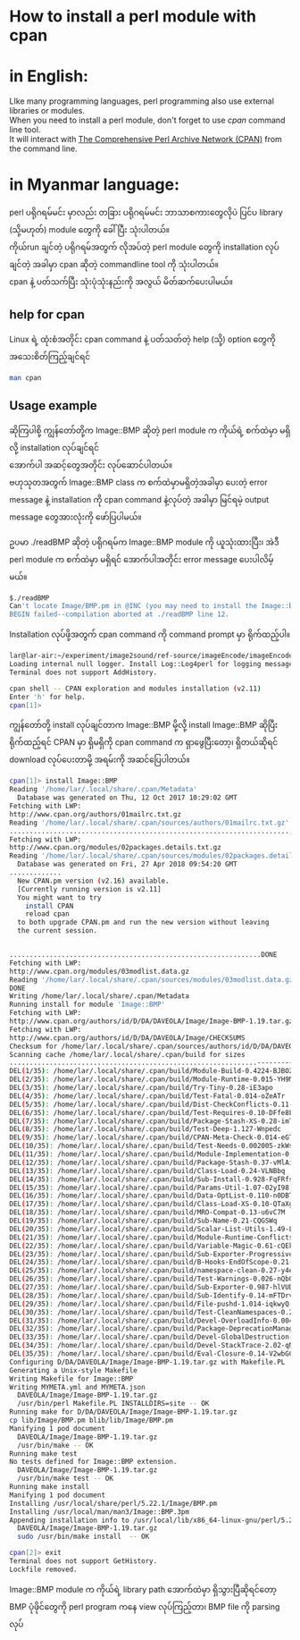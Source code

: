 # How to install a perl module with cpan

# in English:

LIke many programming languages, perl programming also use external libraries or modules.  
When you need to install a perl module, don't forget to use *cpan* command line tool.  
It will interact with [The Comprehensive Perl Archive Network (CPAN)](https://www.cpan.org/) from the command line.  

# in Myanmar language:

perl ပရိုဂရမ်မင်း မှာလည်း တခြား ပရိုဂရမ်မင်း ဘာသာစကားတွေလိုပဲ ပြင်ပ library (သို့မဟုတ်) module တွေကို ခေါ်ပြီး သုံးပါတယ်။  
ကိုယ်run ချင်တဲ့ ပရိုဂရမ်အတွက် လိုအပ်တဲ့ perl module တွေကို installation လုပ်ချင်တဲ့ အခါမှာ cpan ဆိုတဲ့ commandline tool ကို သုံးပါတယ်။  
cpan နဲ့ ပတ်သက်ပြီး သုံးပုံသုံးနည်းကို အလွယ် မိတ်ဆက်ပေးပါမယ်။  

## help for cpan 
Linux ရဲ့ ထုံးစံအတိုင်း cpan command နဲ့ ပတ်သတ်တဲ့ help (သို့) option တွေကို အသေးစိတ်ကြည့်ချင်ရင်

```bash
man cpan
```

## Usage example  
ဆိုကြပါစို့ ကျွန်တော်တို့က Image::BMP ဆိုတဲ့ perl module က ကိုယ်ရဲ့ စက်ထဲမှာ မရှိလို့ installation လုပ်ချင်ရင်  
အောက်ပါ အဆင့်တွေအတိုင်း လုပ်ဆောင်ပါတယ်။  
ဗဟုသုတအတွက် Image::BMP class က စက်ထဲမှာမရှိတဲ့အခါမှာ ပေးတဲ့ error message နဲ့ installation ကို cpan command နဲ့လုပ်တဲ့ အခါမှာ မြင်ရမဲ့ output message တွေအားလုံးကို ဖော်ပြပါမယ်။

ဥပမာ ./readBMP ဆိုတဲ့ ပရိုဂရမ်က Image::BMP module ကို ယူသုံးထားပြီး၊ အဲဒီ perl module က စက်ထဲမှာ မရှိရင် အောက်ပါအတိုင်း error message ပေးပါလိမ့်မယ်။  

```bash
$./readBMP 
Can't locate Image/BMP.pm in @INC (you may need to install the Image::BMP module) (@INC contains: /etc/perl /usr/local/lib/x86_64-linux-gnu/perl/5.22.1 /usr/local/share/perl/5.22.1 /usr/lib/x86_64-linux-gnu/perl5/5.22 /usr/share/perl5 /usr/lib/x86_64-linux-gnu/perl/5.22 /usr/share/perl/5.22 /usr/local/lib/site_perl /usr/lib/x86_64-linux-gnu/perl-base .) at ./readBMP line 12.
BEGIN failed--compilation aborted at ./readBMP line 12.
```

Installation လုပ်ဖို့အတွက် cpan command ကို command prompt မှာ ရိုက်ထည့်ပါ။  

```bash
lar@lar-air:~/experiment/image2sound/ref-source/imageEncode/imageEncode-0.7$ cpan
Loading internal null logger. Install Log::Log4perl for logging messages
Terminal does not support AddHistory.

cpan shell -- CPAN exploration and modules installation (v2.11)
Enter 'h' for help.
cpan[1]>
```

ကျွန်တော်တို့ install လုပ်ချင်တာက Image::BMP မို့လို့ install Image::BMP ဆိုပြီး ရိုက်ထည့်ရင် CPAN မှာ ရှိမရှိကို cpan command က ရှာဖွေပြီးတော့၊ ရှိတယ်ဆိုရင် download လုပ်ပေးတာမို့ အရမ်းကို အဆင်ပြေပါတယ်။  

```bash
cpan[1]> install Image::BMP
Reading '/home/lar/.local/share/.cpan/Metadata'
  Database was generated on Thu, 12 Oct 2017 10:29:02 GMT
Fetching with LWP:
http://www.cpan.org/authors/01mailrc.txt.gz
Reading '/home/lar/.local/share/.cpan/sources/authors/01mailrc.txt.gz'
............................................................................DONE
Fetching with LWP:
http://www.cpan.org/modules/02packages.details.txt.gz
Reading '/home/lar/.local/share/.cpan/sources/modules/02packages.details.txt.gz'
  Database was generated on Fri, 27 Apr 2018 09:54:20 GMT
.............
  New CPAN.pm version (v2.16) available.
  [Currently running version is v2.11]
  You might want to try
    install CPAN
    reload cpan
  to both upgrade CPAN.pm and run the new version without leaving
  the current session.


...............................................................DONE
Fetching with LWP:
http://www.cpan.org/modules/03modlist.data.gz
Reading '/home/lar/.local/share/.cpan/sources/modules/03modlist.data.gz'
DONE
Writing /home/lar/.local/share/.cpan/Metadata
Running install for module 'Image::BMP'
Fetching with LWP:
http://www.cpan.org/authors/id/D/DA/DAVEOLA/Image/Image-BMP-1.19.tar.gz
Fetching with LWP:
http://www.cpan.org/authors/id/D/DA/DAVEOLA/Image/CHECKSUMS
Checksum for /home/lar/.local/share/.cpan/sources/authors/id/D/DA/DAVEOLA/Image/Image-BMP-1.19.tar.gz ok
Scanning cache /home/lar/.local/share/.cpan/build for sizes
..............................................................--------------DONE
DEL(1/35): /home/lar/.local/share/.cpan/build/Module-Build-0.4224-BJBO2x 
DEL(2/35): /home/lar/.local/share/.cpan/build/Module-Runtime-0.015-YH9MOP 
DEL(3/35): /home/lar/.local/share/.cpan/build/Try-Tiny-0.28-iE3apo 
DEL(4/35): /home/lar/.local/share/.cpan/build/Test-Fatal-0.014-oZeATr 
DEL(5/35): /home/lar/.local/share/.cpan/build/Dist-CheckConflicts-0.11-V1u74E 
DEL(6/35): /home/lar/.local/share/.cpan/build/Test-Requires-0.10-DFfe8L 
DEL(7/35): /home/lar/.local/share/.cpan/build/Package-Stash-XS-0.28-imTqtT 
DEL(8/35): /home/lar/.local/share/.cpan/build/Test-Deep-1.127-Wnpedc 
DEL(9/35): /home/lar/.local/share/.cpan/build/CPAN-Meta-Check-0.014-eGTXS1 
DEL(10/35): /home/lar/.local/share/.cpan/build/Test-Needs-0.002005-zkWspd 
DEL(11/35): /home/lar/.local/share/.cpan/build/Module-Implementation-0.09-fPghl1 
DEL(12/35): /home/lar/.local/share/.cpan/build/Package-Stash-0.37-vMlAiD 
DEL(13/35): /home/lar/.local/share/.cpan/build/Class-Load-0.24-VLNBbq 
DEL(14/35): /home/lar/.local/share/.cpan/build/Sub-Install-0.928-FqFRfs 
DEL(15/35): /home/lar/.local/share/.cpan/build/Params-Util-1.07-02yI98 
DEL(16/35): /home/lar/.local/share/.cpan/build/Data-OptList-0.110-n0DBTN 
DEL(17/35): /home/lar/.local/share/.cpan/build/Class-Load-XS-0.10-QTaXgH 
DEL(18/35): /home/lar/.local/share/.cpan/build/MRO-Compat-0.13-u6vC7M 
DEL(19/35): /home/lar/.local/share/.cpan/build/Sub-Name-0.21-CQGSWq 
DEL(20/35): /home/lar/.local/share/.cpan/build/Scalar-List-Utils-1.49-LtK98P 
DEL(21/35): /home/lar/.local/share/.cpan/build/Module-Runtime-Conflicts-0.003-Rx9HJU 
DEL(22/35): /home/lar/.local/share/.cpan/build/Variable-Magic-0.61-cQEkuU 
DEL(23/35): /home/lar/.local/share/.cpan/build/Sub-Exporter-Progressive-0.001013-lEGBBl 
DEL(24/35): /home/lar/.local/share/.cpan/build/B-Hooks-EndOfScope-0.21-fuRwul 
DEL(25/35): /home/lar/.local/share/.cpan/build/namespace-clean-0.27-y4eFmW 
DEL(26/35): /home/lar/.local/share/.cpan/build/Test-Warnings-0.026-nQbOBW 
DEL(27/35): /home/lar/.local/share/.cpan/build/Sub-Exporter-0.987-hlVUDi 
DEL(28/35): /home/lar/.local/share/.cpan/build/Sub-Identify-0.14-mFTDrv 
DEL(29/35): /home/lar/.local/share/.cpan/build/File-pushd-1.014-iqkwyQ 
DEL(30/35): /home/lar/.local/share/.cpan/build/Test-CleanNamespaces-0.22-v3GM4f 
DEL(31/35): /home/lar/.local/share/.cpan/build/Devel-OverloadInfo-0.004-PCwf9g 
DEL(32/35): /home/lar/.local/share/.cpan/build/Package-DeprecationManager-0.17-Qegyqv 
DEL(33/35): /home/lar/.local/share/.cpan/build/Devel-GlobalDestruction-0.14-nXp2JL 
DEL(34/35): /home/lar/.local/share/.cpan/build/Devel-StackTrace-2.02-qNZ7Er 
DEL(35/35): /home/lar/.local/share/.cpan/build/Eval-Closure-0.14-V2wbGC 
Configuring D/DA/DAVEOLA/Image/Image-BMP-1.19.tar.gz with Makefile.PL
Generating a Unix-style Makefile
Writing Makefile for Image::BMP
Writing MYMETA.yml and MYMETA.json
  DAVEOLA/Image/Image-BMP-1.19.tar.gz
  /usr/bin/perl Makefile.PL INSTALLDIRS=site -- OK
Running make for D/DA/DAVEOLA/Image/Image-BMP-1.19.tar.gz
cp lib/Image/BMP.pm blib/lib/Image/BMP.pm
Manifying 1 pod document
  DAVEOLA/Image/Image-BMP-1.19.tar.gz
  /usr/bin/make -- OK
Running make test
No tests defined for Image::BMP extension.
  DAVEOLA/Image/Image-BMP-1.19.tar.gz
  /usr/bin/make test -- OK
Running make install
Manifying 1 pod document
Installing /usr/local/share/perl/5.22.1/Image/BMP.pm
Installing /usr/local/man/man3/Image::BMP.3pm
Appending installation info to /usr/local/lib/x86_64-linux-gnu/perl/5.22.1/perllocal.pod
  DAVEOLA/Image/Image-BMP-1.19.tar.gz
  sudo /usr/bin/make install  -- OK

cpan[2]> exit
Terminal does not support GetHistory.
Lockfile removed.

```

Image::BMP module က ကိုယ်ရဲ့ library path အောက်ထဲမှာ ရှိသွားပြီဆိုရင်တော့ BMP ပုံဖိုင်တွေကို perl program ကနေ view လုပ်ကြည့်တာ၊ BMP file ကို parsing လုပ်
